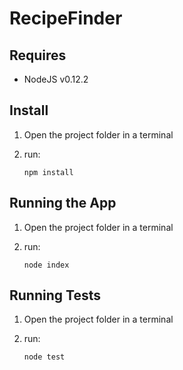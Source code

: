 # RecipeFinder

## Requires
- NodeJS v0.12.2

## Install
1.  Open the project folder in a terminal
2.  run:

    `npm install`

## Running the App
1.  Open the project folder in a terminal
2.  run:

    `node index`

## Running Tests
1.  Open the project folder in a terminal
2.  run:

    `node test`
